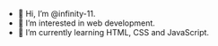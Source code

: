 - 👋 Hi, I’m @infinity-11.  
- 👀 I’m interested in web development.  
- 🌱 I’m currently learning HTML, CSS and JavaScript.

<!---
infinity-11/infinity-11 is a ✨ special ✨ repository because its `README.md` (this file) appears on your GitHub profile.
You can click the Preview link to take a look at your changes.
--->
